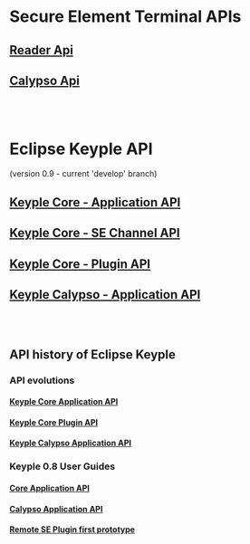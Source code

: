 # Secure Element Terminal APIs
## [Reader Api](./SecureElementTerminalApi/Reader)
## [Calypso Api](./SecureElementTerminalApi/Calypso)

<BR/><BR/>
# Eclipse Keyple API
(version 0.9 - current 'develop' branch)
## [Keyple Core - Application API](./KeypleCoreApi/Application)
## [Keyple Core - SE Channel API](./KeypleCoreApi/SeChannel)
## [Keyple Core - Plugin API](./KeypleCoreApi/Plugin)
## [Keyple Calypso - Application API](./KeypleCalypsoApi/Application)

<BR/><BR/>
## API history of Eclipse Keyple
### API evolutions
#### [Keyple Core Application API](./KeypleCoreApi/Application/old.md)
#### [Keyple Core Plugin API](./KeypleCoreApi/Plugin/old.md)
#### [Keyple Calypso Application API](./KeypleCalypso/ApplicationApi/old.md)
### Keyple 0.8 User Guides
#### [Core Application API](https://eclipse.github.io/keyple-java/KeypleCore_UserGuide.html)
#### [Calypso Application API](https://eclipse.github.io/keyple-java/KeypleCalypso_UserGuide.html)
#### [Remote SE Plugin first prototype](https://eclipse.github.io/keyple-java/KeypleRemoteSe_UserGuide.html)
